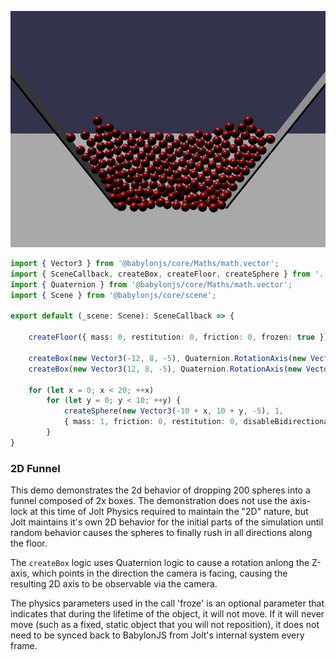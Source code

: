 ![2d Funnel](./img/2d_funnel.jpg)
```typescript
import { Vector3 } from '@babylonjs/core/Maths/math.vector';
import { SceneCallback, createBox, createFloor, createSphere } from '../util/example';
import { Quaternion } from '@babylonjs/core/Maths/math.vector';
import { Scene } from '@babylonjs/core/scene';

export default (_scene: Scene): SceneCallback => {

    createFloor({ mass: 0, restitution: 0, friction: 0, frozen: true });

    createBox(new Vector3(-12, 8, -5), Quaternion.RotationAxis(new Vector3(0, 0, 1), 0.2 * Math.PI), new Vector3(0.1, 10, 1), { mass: 0, restitution: 0, friction: 0, frozen: true });
    createBox(new Vector3(12, 8, -5), Quaternion.RotationAxis(new Vector3(0, 0, 1), -0.2 * Math.PI), new Vector3(0.1, 10, 1), { mass: 0, restitution: 0, friction: 0, frozen: true });

    for (let x = 0; x < 20; ++x)
        for (let y = 0; y < 10; ++y) {
            createSphere(new Vector3(-10 + x, 10 + y, -5), 1, 
            { mass: 1, friction: 0, restitution: 0, disableBidirectionalTransformation: true },'#ff0000');
        }
}
```

### 2D Funnel

This demo demonstrates the 2d behavior of dropping 200 spheres into a funnel composed of 2x boxes.
The demonstration does not use the axis-lock at this time of Jolt Physics required to maintain the "2D" nature, but Jolt maintains it's own 2D behavior for the initial parts of the simulation until random behavior causes the spheres to finally rush in all directions along the floor.

The `createBox` logic uses Quaternion logic to cause a rotation anlong the Z-axis, which points in the direction the camera is facing, causing the resulting 2D axis to be observable via the camera.

The physics parameters used in the call 'froze' is an optional parameter that indicates that during the lifetime of the object, it will not move. If it will never move (such as a fixed, static object that you will not reposition), it does not need to be synced back to BabylonJS from Jolt's internal system every frame.
